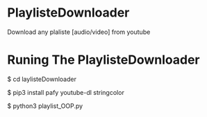 # PlaylisteDownloader
Download any plaliste [audio/video] from youtube


# Runing The PlaylisteDownloader

$ cd laylisteDownloader

$ pip3 install pafy youtube-dl stringcolor

$ python3 playlist_OOP.py 
